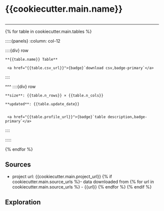 # {{cookiecutter.main.name}}

```{include} ../homes/{{cookiecutter.main.slug}}.md
```

---

{% for table in cookiecutter.main.tables %}


:::::{panels} :column: col-12

::::{div} row

```{div} col-8
**{{table.name}} Table**
```

```{div} col-4
 <a href="{{table.csv_url}}">{badge}`download csv,badge-primary`</a>
```
::::

^^^
::::{div} row

```{div} col-4
**size**: {{table.n_rows}} × {{table.n_cols}}
```

```{div} col-4
**updated**: {{table.update_date}}
```

```{div} col-4

 <a href="{{table.profile_url}}">{badge}`table description,badge-primary`</a>

```

::::

:::::

{% endfor %}


## Sources

- project url: {{cookiecutter.main.project_url}}
{% if cookiecutter.main.source_urls %}- data downloaded from
{% for url in cookiecutter.main.source_urls %}  - {{url}}
{% endfor %}
{% endif %}

## Exploration

```{tableofcontents}
```